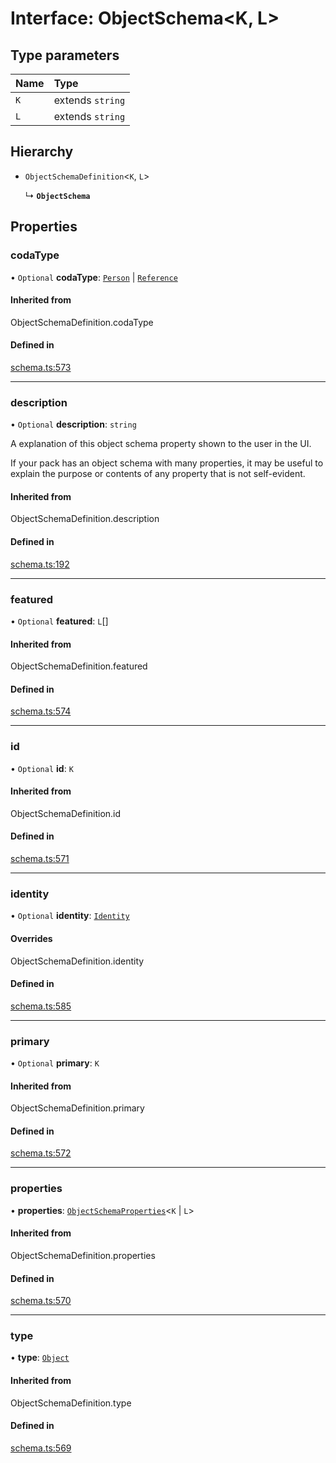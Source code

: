 # Interface: ObjectSchema<K, L\>

## Type parameters

| Name | Type |
| :------ | :------ |
| `K` | extends `string` |
| `L` | extends `string` |

## Hierarchy

- `ObjectSchemaDefinition`<`K`, `L`\>

  ↳ **`ObjectSchema`**

## Properties

### codaType

• `Optional` **codaType**: [`Person`](../enums/ValueHintType.md#person) \| [`Reference`](../enums/ValueHintType.md#reference)

#### Inherited from

ObjectSchemaDefinition.codaType

#### Defined in

[schema.ts:573](https://github.com/coda/packs-sdk/blob/main/schema.ts#L573)

___

### description

• `Optional` **description**: `string`

A explanation of this object schema property shown to the user in the UI.

If your pack has an object schema with many properties, it may be useful to
explain the purpose or contents of any property that is not self-evident.

#### Inherited from

ObjectSchemaDefinition.description

#### Defined in

[schema.ts:192](https://github.com/coda/packs-sdk/blob/main/schema.ts#L192)

___

### featured

• `Optional` **featured**: `L`[]

#### Inherited from

ObjectSchemaDefinition.featured

#### Defined in

[schema.ts:574](https://github.com/coda/packs-sdk/blob/main/schema.ts#L574)

___

### id

• `Optional` **id**: `K`

#### Inherited from

ObjectSchemaDefinition.id

#### Defined in

[schema.ts:571](https://github.com/coda/packs-sdk/blob/main/schema.ts#L571)

___

### identity

• `Optional` **identity**: [`Identity`](Identity.md)

#### Overrides

ObjectSchemaDefinition.identity

#### Defined in

[schema.ts:585](https://github.com/coda/packs-sdk/blob/main/schema.ts#L585)

___

### primary

• `Optional` **primary**: `K`

#### Inherited from

ObjectSchemaDefinition.primary

#### Defined in

[schema.ts:572](https://github.com/coda/packs-sdk/blob/main/schema.ts#L572)

___

### properties

• **properties**: [`ObjectSchemaProperties`](../types/ObjectSchemaProperties.md)<`K` \| `L`\>

#### Inherited from

ObjectSchemaDefinition.properties

#### Defined in

[schema.ts:570](https://github.com/coda/packs-sdk/blob/main/schema.ts#L570)

___

### type

• **type**: [`Object`](../enums/ValueType.md#object)

#### Inherited from

ObjectSchemaDefinition.type

#### Defined in

[schema.ts:569](https://github.com/coda/packs-sdk/blob/main/schema.ts#L569)
